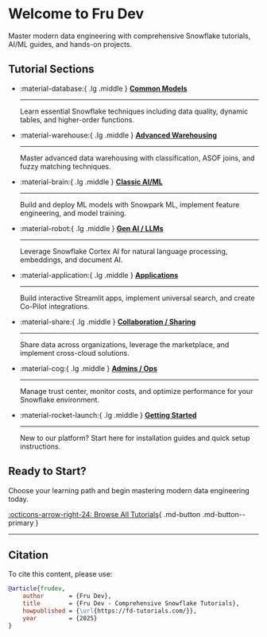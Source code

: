 # Welcome to Fru Dev

Master modern data engineering with comprehensive Snowflake tutorials, AI/ML guides, and hands-on projects.

## Tutorial Sections

<div class="grid cards" markdown>

-   :material-database:{ .lg .middle } **[Common Models](tutorials/common-models/data-quality-metrics.md)**

    ---

    Learn essential Snowflake techniques including data quality, dynamic tables, and higher-order functions.

-   :material-warehouse:{ .lg .middle } **[Advanced Warehousing](tutorials/advanced-warehousing/data-classification.md)**

    ---

    Master advanced data warehousing with classification, ASOF joins, and fuzzy matching techniques.

-   :material-brain:{ .lg .middle } **[Classic AI/ML](tutorials/classic-ai-ml/snowpark-ml.md)**

    ---

    Build and deploy ML models with Snowpark ML, implement feature engineering, and model training.

-   :material-robot:{ .lg .middle } **[Gen AI / LLMs](tutorials/gen-ai-llms/cortex-ai.md)**

    ---

    Leverage Snowflake Cortex AI for natural language processing, embeddings, and document AI.

-   :material-application:{ .lg .middle } **[Applications](tutorials/applications/streamlit-apps.md)**

    ---

    Build interactive Streamlit apps, implement universal search, and create Co-Pilot integrations.

-   :material-share:{ .lg .middle } **[Collaboration / Sharing](tutorials/collaboration-sharing/data-sharing.md)**

    ---

    Share data across organizations, leverage the marketplace, and implement cross-cloud solutions.

-   :material-cog:{ .lg .middle } **[Admins / Ops](tutorials/admins-ops/trust-center.md)**

    ---

    Manage trust center, monitor costs, and optimize performance for your Snowflake environment.

-   :material-rocket-launch:{ .lg .middle } **[Getting Started](getting-started/installation.md)**

    ---

    New to our platform? Start here for installation guides and quick setup instructions.

</div>


## Ready to Start?

Choose your learning path and begin mastering modern data engineering today.

[:octicons-arrow-right-24: Browse All Tutorials](tutorials/common-models/data-quality-metrics.md){ .md-button .md-button--primary }

---

## Citation

To cite this content, please use:

```bibtex
@article{frudev,
    author       = {Fru Dev},
    title        = {Fru Dev - Comprehensive Snowflake Tutorials},
    howpublished = {\url{https://fd-tutorials.com/}},
    year         = {2025}
}
```
